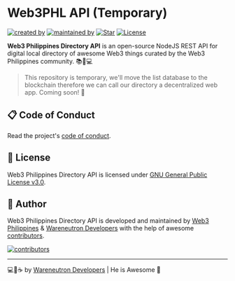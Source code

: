 # Web3PHL API (Temporary)

[![created by](https://img.shields.io/badge/created%20by-Web3%20Philippines-purple.svg?longCache=true&style=flat-square)](https://web3philippines.org) [![maintained by](https://img.shields.io/badge/maintained%20by-Wareneutron%20Developers-blue.svg?longCache=true&style=flat-square)](https://wareneutron.com) [![Star](https://img.shields.io/github/stars/wareneutron/web3phl-api.svg?style=flat-square)](https://github.com/wareneutron/web3phl-api/stargazers) [![License](https://img.shields.io/github/license/wareneutron/web3phl-api.svg?style=flat-square)](https://github.com/wareneutron/web3phl-api/blob/main/LICENSE)

**Web3 Philippines Directory API** is an open-source NodeJS REST API for digital local directory of awesome Web3 things curated by the Web3 Philippines community. 📚💜💻

> This repository is temporary, we'll move the list database to the blockchain therefore we can call our directory a decentralized web app. Coming soon! 🥰

## 📋 Code of Conduct

Read the project's [code of conduct](./CODE_OF_CONDUCT.md).

## 📃 License

Web3 Philippines Directory API is licensed under [GNU General Public License v3.0](https://opensource.org/licenses/GPL-3.0).

## 📝 Author

Web3 Philippines Directory API is developed and maintained by [Web3 Philippines](https://web3philippines.org) & [Wareneutron Developers](https://wareneutron.com) with the help of awesome [contributors](https://github.com/wareneutron/web3phl-api/graphs/contributors).

[![contributors](https://contrib.rocks/image?repo=wareneutron/web3phl-api)](https://github.com/wareneutron/web3phl-api/graphs/contributors)

---

💻💖☕ by [Wareneutron Developers](https://wareneutron.com) | He is Awesome 🙏
